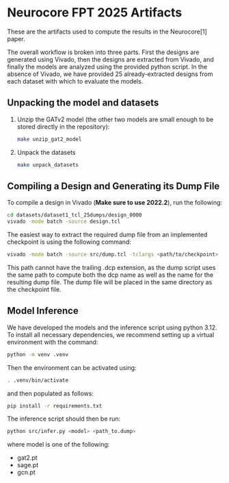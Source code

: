 # Neurocore FPT 2025 Artifacts

These are the artifacts used to compute the results in the Neurocore[1]
paper.

The overall workflow is broken into three parts.  First the designs
are generated using Vivado, then the designs are extracted from Vivado,
and finally the models are analyzed using the provided python script.
In the absence of Vivado, we have provided 25 already-extracted designs
from each dataset with which to evaluate the models.

## Unpacking the model and datasets

1. Unzip the GATv2 model (the other two models are small enough to be stored directly in the repository):
   ```bash
   make unzip_gat2_model
   ```

1. Unpack the datasets 
   ```bash
   make unpack_datasets
   ```

## Compiling a Design and Generating its Dump File

To compile a design in Vivado (**Make sure to use 2022.2**), run the following:
```bash
cd datasets/dataset1_tcl_25dumps/design_0000
vivado -mode batch -source design.tcl
```

The easiest way to extract the required dump file from an implemented
checkpoint is using the following command:

```bash
vivado -mode batch -source src/dump.tcl -tclargs <path/to/checkpoint>
```

This path cannot have the trailing .dcp extension, as the dump script
uses the same path to compute both the dcp name as well as the name
for the resulting dump file.  The dump file will be placed in the same
directory as the checkpoint file.


## Model Inference

We have developed the models and the inference script using python 3.12.
To install all necessary dependencies, we recommend setting up a virtual
environment with the command:

```bash
python -m venv .venv
```

Then the environment can be activated using:

```bash
. .venv/bin/activate
```

and then populated as follows:

```bash
pip install -r requirements.txt
```

The inference script should then be run:

```bash
python src/infer.py <model> <path_to.dump>
```

where model is one of the following:

* gat2.pt
* sage.pt
* gcn.pt
